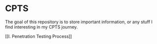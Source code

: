 # CPTS

The goal of this repository is to store important information, or any stuff I find interesting in my CPTS journey.

[[I. Penetration Testing Process]]
